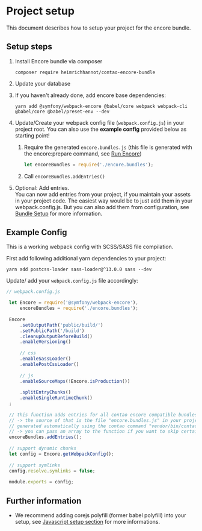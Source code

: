 # Project setup

This document describes how to setup your project for the encore bundle.

## Setup steps

1. Install Encore bundle via composer 

    ```
    composer require heimrichhannot/contao-encore-bundle
    ```

2. Update your database

3. If you haven't already done, add encore base dependencies:

   ```
   yarn add @symfony/webpack-encore @babel/core webpack webpack-cli @babel/core @babel/preset-env --dev
   ```

4. Update/Create your webpack config file (`webpack.config.js`) in your project root.
   You can also use the __example config__ provided below as starting point!

    1. Require the generated `encore.bundles.js` (this file is generated with the encore:prepare command, see [Run Encore](../README.md#run-encore))
    
        ```js
        let encoreBundles = require('./encore.bundles');
        ```
    
    1. Call `encoreBundles.addEntries()`

5. Optional: Add entries.    
   You can now add entries from your project, if you maintain your assets in your project code. The easiest way would be to just add them in your webpack.config.js. But you can also add them from configuration, see [Bundle Setup](setup_bundle.md) for more information. 

## Example Config

This is a working webpack config with SCSS/SASS file compilation.

First add following additional yarn dependencies to your project:

```
yarn add postcss-loader sass-loader@^13.0.0 sass --dev
```

Update/ add your `webpack.config.js` file accordingly:

```javascript
// webpack.config.js

 let Encore = require('@symfony/webpack-encore'),
     encoreBundles = require('./encore.bundles');
 
 Encore
     .setOutputPath('public/build/')
     .setPublicPath('/build')
     .cleanupOutputBeforeBuild()
     .enableVersioning()
 
     // css
     .enableSassLoader()
     .enablePostCssLoader()
 
     // js
     .enableSourceMaps(!Encore.isProduction())
     
     .splitEntryChunks()
     .enableSingleRuntimeChunk()
 ;
 
 // this function adds entries for all contao encore compatible bundles automatically
 // -> the source of that is the file "encore.bundles.js" in your project root which is
 // generated automatically using the contao command "vendor/bin/contao-console encore:prepare"
 // -> you can pass an array to the function if you want to skip certain entries
 encoreBundles.addEntries();
 
 // support dynamic chunks
 let config = Encore.getWebpackConfig();
 
 // support symlinks
 config.resolve.symlinks = false;
 
 module.exports = config;
```

## Further information
- We recommend adding corejs polyfill (former babel polyfill) into your setup, see [Javascript setup section](setup_javascript.md) for more informations.